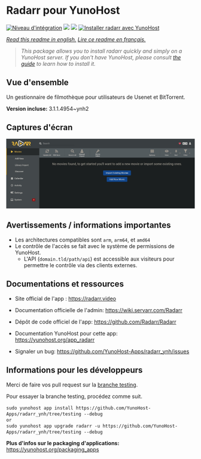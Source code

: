 # Radarr pour YunoHost

[![Niveau d'intégration](https://dash.yunohost.org/integration/radarr.svg)](https://dash.yunohost.org/appci/app/radarr) ![](https://ci-apps.yunohost.org/ci/badges/radarr.status.svg)  ![](https://ci-apps.yunohost.org/ci/badges/radarr.maintain.svg)
[![Installer radarr avec YunoHost](https://install-app.yunohost.org/install-with-yunohost.svg)](https://install-app.yunohost.org/?app=radarr)

*[Read this readme in english.](./README.md)*
*[Lire ce readme en français.](./README_fr.md)*

> *This package allows you to install radarr quickly and simply on a YunoHost server.
If you don't have YunoHost, please consult [the guide](https://yunohost.org/#/install) to learn how to install it.*

## Vue d'ensemble

Un gestionnaire de filmothèque pour utilisateurs de Usenet et BitTorrent.

**Version incluse:** 3.1.1.4954~ynh2




## Captures d'écran


   ![](./doc/screenshots/screenshot.jpg)




## Avertissements / informations importantes

* Les architectures compatibles sont `arm`, `arm64`, et `amd64`
* Le contrôle de l'accès se fait avec le système de permissions de YunoHost.
  * L'API (`domain.tld/path/api`) est accessible aux visiteurs pour permettre le contrôle via des clients externes.



## Documentations et ressources

* Site official de l'app : https://radarr.video

* Documentation officielle de l'admin: https://wiki.servarr.com/Radarr
* Dépôt de code officiel de l'app:  https://github.com/Radarr/Radarr
* Documentation YunoHost pour cette app: https://yunohost.org/app_radarr
* Signaler un bug: https://github.com/YunoHost-Apps/radarr_ynh/issues

## Informations pour les développeurs

Merci de faire vos pull request sur la [branche testing](https://github.com/YunoHost-Apps/radarr_ynh/tree/testing).

Pour essayer la branche testing, procédez comme suit.
```
sudo yunohost app install https://github.com/YunoHost-Apps/radarr_ynh/tree/testing --debug
or
sudo yunohost app upgrade radarr -u https://github.com/YunoHost-Apps/radarr_ynh/tree/testing --debug
```

**Plus d'infos sur le packaging d'applications:** https://yunohost.org/packaging_apps